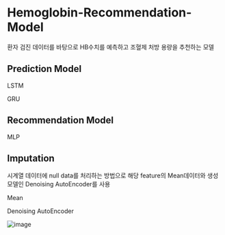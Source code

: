 # Hemoglobin-Recommendation-Model
환자 검진 데이터를 바탕으로 HB수치를 예측하고 조혈제 처방 용량을 추천하는 모델

## Prediction Model
LSTM

GRU

## Recommendation Model

MLP

## Imputation

시계열 데이터에 null data를 처리하는 방법으로 해당 feature의 Mean데이터와 생성 모델인 Denoising AutoEncoder를 사용

Mean

Denoising AutoEncoder


![image](https://user-images.githubusercontent.com/37866322/101493116-f5705200-39a8-11eb-91bf-4c5712558cae.png)
